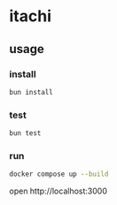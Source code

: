 # itachi

## usage

### install

```sh
bun install
```

### test

```sh
bun test
```

### run

```sh
docker compose up --build
```

open http://localhost:3000

